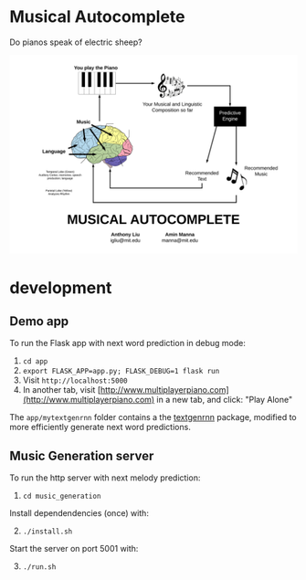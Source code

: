 # Musical Autocomplete
Do pianos speak of electric sheep?

![Diagram](musical_autocomplete.png)

# development

## Demo app

To run the Flask app with next word prediction in debug mode:

1. `cd app`
2. `export FLASK_APP=app.py; FLASK_DEBUG=1 flask run`
3. Visit `http://localhost:5000`
4. In another tab, visit [http://www.multiplayerpiano.com](http://www.multiplayerpiano.com) in a new tab, and click: "Play Alone" 

The `app/mytextgenrnn` folder contains a the [textgenrnn](https://github.com/minimaxir/textgenrnn) package, modified to more efficiently generate next word predictions.

## Music Generation server

To run the http server with next melody prediction:

1. `cd music_generation`

Install dependendencies (once) with:

2. `./install.sh`

Start the server on port 5001 with:

3. `./run.sh`